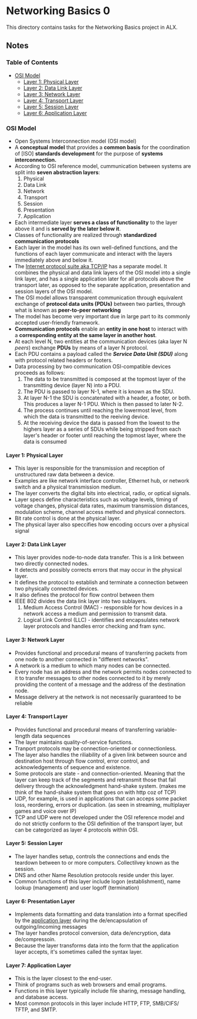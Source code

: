 # Networking Basics 0

This directory contains tasks for the Networking Basics project in ALX.

## Notes

### Table of Contents

- [OSI Model](#osi-model)
  - [Layer 1: Physical Layer](#physical-layer)
  - [Layer 2: Data Link Layer](#data-layer)
  - [Layer 3: Network Layer](#network-layer)
  - [Layer 4: Transport Layer](#transport-layer)
  - [Layer 5: Session Layer](#session-layer)
  - [Layer 6: Application Layer](#application-layer)

### OSI Model<a name="osi-model" />

- Open Systems Interconnection model (OSI model)
- A **conceptual model** that provides a **common basis** for the coordination of \[ISO\] **standards development** for the purpose of **systems interconnection.**
- According to OSI reference model, cummunication between systems are split into **seven abstraction layers**:
  1. Physical
  2. Data Link
  3. Network
  4. Transport
  5. Session
  6. Presentation
  7. Application
- Each intermediate layer **serves a class of functionality** to the layer above it and is **served by the later below it**.
- Classes of functionality are realized through **standardized communication protocols**
- Each layer in the model has its own well-defined functions, and the functions of each layer communicate and interact with the layers immediately above and below it.
- The [Internet protocol suite aka TCP/IP](https://en.wikipedia.org/wiki/Internet_protocol_suite) has a separate model. It combines the physical and data link layers of the OSI model into a single link layer, and has a single application later for all protocols above the transport later, as opposed to the separate application, presentation and session layers of the OSI model.
- The OSI model allows transparent communication through equivalent exchange of **protocol data units (PDUs)** between two parties, through what is known as **peer-to-peer networking**
- The model has become very important due in large part to its commonly accepted user-friendly framework.
- **Communication protocols** enable an **entity in one host** to interact with a **corresponding entity at the same layer in another host**.
- At each level N, two entities at the communication devices (aka layer N *peers*) exchange **PDUs** by means of a layer N protocol.
- Each PDU contains a payload called the ***Service Data Unit (SDU)*** along with protocol related headers or footers.
- Data processing by two communication OSI-compatible devices proceeds as follows:
  1. The data to be transmitted is composed at the topmost layer of the transmitting device (layer N) into a PDU.
  2. The PDU is passed to layer N-1, where it is known as the SDU.
  3. At layer N-1 the SDU is concatenated with a header, a footer, or both. This produces a layer N-1 PDU. Which is then passed to later N-2.
  4. The process continues until reaching the lowermost level, from which the data is transmitted to the reeiving device.
  5. At the receiving device the data is passed from the lowest to the highers layer as a series of SDUs while being stripped from each layer's header or footer until reaching the topmost layer, where the data is consumed

#### Layer 1: Physical Layer<a name="physical-layer" />

- This layer is responsible for the transmission and reception of unstructured raw data between a device.
- Examples are like network interface controller, Ethernet hub, or network switch and a physical transmission medium.
- The layer converts the digital bits into electrical, radio, or optical signals.
- Layer specs define characteristics such as voltage levels, timing of voltage changes, physical data rates, maximum transmission distances, modulation scheme, channel access method and physical connectors.
- Bit rate control is done at the physical layer.
- The physical layer also speccifies how encoding occurs over a physical signal

#### Layer 2: Data Link Layer<a name="data-layer" />

- This layer provides node-to-node data transfer. This is a link between two directly connected nodes.
- It detects and possibly corrects errors that may occur in the physical layer.
- It defines the protocol to establish and terminate a connection between two physically connected devices.
- It also defines the protocol for flow control between them
- IEEE 802 divides the data link layer into two sublayers.
  1. Medium Access Control (MAC) - responsible for how devices in a network access a medium and permission to transmit data.
  2. Logical Link Control (LLC) - identifies and encapsulates network layer protocols and handles error checking and fram sync.

#### Layer 3: Network Layer<a name="network-layer" />

- Provides functional and procedural means of transferring packets from one node to another connected in "different networks".
- A network is a medium to which many nodes can be connected.
- Every node has an address and the network permits nodes connected to it to transfer messages to other nodes connected to it by merely providing the content of a message and the address of the destination node.
- Message delivery at the network is not necessarily guaranteed to be reliable

#### Layer 4: Transport Layer<a name="transport-layer" />

- Provides functional and procedural means of transferring variable-length data sequences
- The layer maintains quality-of-service functions.
- Tranport protocols may be connection-oriented or connectionless.
- The layer also handles the riliability of a given link between source and destination host through flow control, error control, and acknowledgements of sequence and existence.
- Some protocols are state - and connection-oriented. Meaning that the layer can keep track of the segments and retransmit those that fail delivery through the acknowledgment hand-shake system. (makes me think of the hand-shake system that goes on with http coz of TCP)
- UDP, for example, is used in applications that can acceps some packet loss, reordering, errors or duplication. (as seen in streaming, multiplayer games and voice over IP)
- TCP and UDP were not developed under the OSI reference model and do not strictly conform to the OSI definition of the transport layer, but can be categorized as layer 4 protocols within OSI.

#### Layer 5: Session Layer<a name="session-layer" />

- The layer handles setup, controls the connections and ends the teardown between to or more computers. Collectilvey known as the session.
- DNS and other Name Resolution protocols reside under this layer.
- Common functions of this layer include logon (establishment), name lookup (management) and user logoff (termination)

#### Layer 6: Presentation Layer<a name="presentation-layer" />

- Implements data formatting and data translation into a format specified by the [application layer](#application-layer) during the de/encapsulation of outgoing/incoming messages
- The layer handles protocol conversion, data de/encryption, data de/compressoin.
- Because the layer transforms data into the form that the application layer accepts, it's sometimes called the syntax layer.

#### Layer 7: Application Layer<a name="application-layer" />

- This is the layer closest to the end-user.
- Think of programs such as web browsers and email programs.
- Functions in this layer typically include file sharing, message handling, and database access.
- Most common protocols in this layer include HTTP, FTP, SMB/CIFS/ TFTP, and SMTP.
